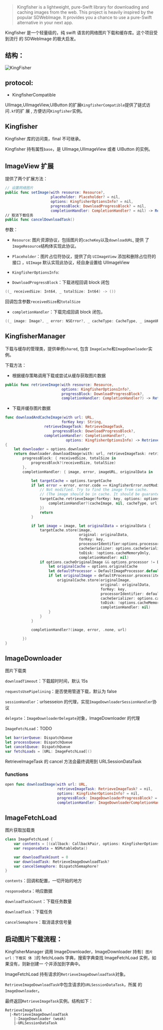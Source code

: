 <!-- <link rel="stylesheet" href="http://yandex.st/highlightjs/8.0/styles/solarized_dark.min.css">
<script src="http://cdn.bootcss.com/highlight.js/8.0/highlight.min.js"></script>
<script>hljs.initHighlightingOnLoad();</script> -->

> Kingfisher is a lightweight, pure-Swift library for downloading and caching
> images from the web. This project is heavily inspired by the popular
> SDWebImage. It provides you a chance to use a pure-Swift alternative in your
> next app.

Kingfisher 是一个轻量级的，纯 swift 语言的网络图片下载和缓存库。这个项目受到流行
的 SDWebImage 的极大启发。

## 结构：

![KingFisher](./KingFisher.png)

## protocol:

* KingfisherCompatible

UIImage,UIImageView,UIButton 的扩展`KingfisherCompatible`提供了链式访问`.kf`的扩
展 , 方便访问`Kingfisher`实例。

## Kingfisher

Kingfisher 库的访问类，final 不可继承。

Kingfisher 持有属性`base`，是 UIImage,UIImageView 或者 UIButton 的实例。

## ImageView 扩展

提供了两个扩展方法：

```swift
// 设置网络图片
public func setImage(with resource: Resource?,
                     placeholder: Placeholder? = nil,
                     options: KingfisherOptionsInfo? = nil,
                     progressBlock: DownloadProgressBlock? = nil,
                     completionHandler: CompletionHandler? = nil) -> RetrieveImageTask
// 取消下载任务
public func cancelDownloadTask()
```

参数：

* `Resource`: 图片资源协议，包括图片的`cacheKey`以及`downloadURL`, 提供
  了`ImageResource`结构体实现此协议。

* `Placeholder`：图片占位符协议，提供了向 `UIImageView` 添加和删除占位符的接口
  ，`UIImage` 默认实现此协议，经自身设置给 UIImageView

* `KingfisherOptionsInfo`:

* `DownloadProgressBlock`：下载进程回调 block 闭包

```swift
((_ receivedSize: Int64, _ totalSize: Int64) -> ())
```

回调包含参数`receivedSize`和`totalSize`

* `completionHandler`：下载完成回调 block 闭包，

```swift
((_ image: Image?, _ error: NSError?, _ cacheType: CacheType, _ imageURL: URL?) -> ())
```

<!-- 回调中包含 -->

## KingfisherManager

下载与缓存的管理类，提供单例`shared`, 包含 `ImageCache`和`ImageDownloader`实例。

下载方法：

* 根据缓存策略调用下载或尝试从缓存获取图片数据

```swift
public func retrieveImage(with resource: Resource,
      	                  options: KingfisherOptionsInfo?,
      	                  progressBlock: DownloadProgressBlock?,
      	                  completionHandler: CompletionHandler?) -> RetrieveImageTask
```

* 下载并缓存图片数据

```swift
func downloadAndCacheImage(with url: URL,
                          forKey key: String,
                  retrieveImageTask: RetrieveImageTask,
                      progressBlock: DownloadProgressBlock?,
                  completionHandler: CompletionHandler?,
                            options: KingfisherOptionsInfo) -> RetrieveImageDownloadTask?
{
    let downloader = options.downloader
    return downloader.downloadImage(with: url, retrieveImageTask: retrieveImageTask, options: options,
        progressBlock: { receivedSize, totalSize in
            progressBlock?(receivedSize, totalSize)
        },
        completionHandler: { image, error, imageURL, originalData in

            let targetCache = options.targetCache
            if let error = error, error.code == KingfisherError.notModified.rawValue {
                // Not modified. Try to find the image from cache.
                // (The image should be in cache. It should be guaranteed by the framework users.)
                targetCache.retrieveImage(forKey: key, options: options, completionHandler: { (cacheImage, cacheType) -> Void in
                    completionHandler?(cacheImage, nil, cacheType, url)
                })
                return
            }

            if let image = image, let originalData = originalData {
                targetCache.store(image,
                                  original: originalData,
                                  forKey: key,
                                  processorIdentifier:options.processor.identifier,
                                  cacheSerializer: options.cacheSerializer,
                                  toDisk: !options.cacheMemoryOnly,
                                  completionHandler: nil)
                if options.cacheOriginalImage && options.processor != DefaultImageProcessor.default {
                    let originalCache = options.originalCache
                    let defaultProcessor = DefaultImageProcessor.default
                    if let originalImage = defaultProcessor.process(item: .data(originalData), options: options) {
                        originalCache.store(originalImage,
                                            original: originalData,
                                            forKey: key,
                                            processorIdentifier: defaultProcessor.identifier,
                                            cacheSerializer: options.cacheSerializer,
                                            toDisk: !options.cacheMemoryOnly,
                                            completionHandler: nil)
                    }
                }
            }

            completionHandler?(image, error, .none, url)

        })
}
```

## ImageDownloader

图片下载类

`downloadTimeout`：下载超时时间，默认 15s

`requestsUsePipelining`：是否使用管道下载，默认为 false

`sessionHandler`：urlsesseion 的代理，实现`ImageDownloaderSessionHandler`协议

`delegate`：`ImageDownloaderDelegate`对象，ImageDownloader 的代理

`ImageFetchLoad`：TODO

```swift
let barrierQueue: DispatchQueue
let processQueue: DispatchQueue
let cancelQueue: DispatchQueue
var fetchLoads = [URL: ImageFetchLoad]()
```

RetrieveImageTask 的 cancel 方法会最终调用到 URLSessionDataTask

### functions

```swift
open func downloadImage(with url: URL,
                        retrieveImageTask: RetrieveImageTask? = nil,
                        options: KingfisherOptionsInfo? = nil,
                        progressBlock: ImageDownloaderProgressBlock? = nil,
                        completionHandler: ImageDownloaderCompletionHandler? = nil) -> RetrieveImageDownloadTask?
```

## ImageFetchLoad

图片获取加载类

```swift
class ImageFetchLoad {
    var contents = [(callback: CallbackPair, options: KingfisherOptionsInfo)]()
    var responseData = NSMutableData()

    var downloadTaskCount = 0
    var downloadTask: RetrieveImageDownloadTask?
    var cancelSemaphore: DispatchSemaphore?
}
```

`contents`：回调和配置，一切开始的地方

`responseData`：响应数据

`downloadTaskCount`：下载任务数量

`downloadTask`：下载任务

`cancelSemaphore`：取消请求信号量

## 启动图片下载流程：

KingfisherManager 调用 ImageDownloader，ImageDownloader 持有`[ 图片 url：下载实
体 ]`的 fetchLoads 字典，搜索字典查找 ImageFetchLoad 实例，如果没有，则新创建一
个并添加到字典中。

ImageFetchLoad 持有请求的`RetrieveImageDownloadTask`对象。

`RetrieveImageDownloadTask`中包含请求的`URLSessionDataTask`，所属
的`ImageDownloader`。

最终返回`RetrieveImageTask`实例。结构如下：

```
RetrieveImageTask
  |-RetrieveImageDownloadTask
    |-ImageDownloader (weak)
    |-URLSessionDataTask
```

